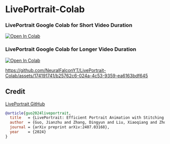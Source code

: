# LivePortrait-Colab
### LivePortrait Google Colab for Short Video Duration <br>
[![Open In Colab](https://colab.research.google.com/assets/colab-badge.svg)](https://colab.research.google.com/github/neuralfalconbackup/LivePortrait-Colab/blob/main/LivePortrait.ipynb) <br>
### LivePortrait Google Colab for Longer Video Duration <br>
[![Open In Colab](https://colab.research.google.com/assets/colab-badge.svg)](https://colab.research.google.com/github/neuralfalconbackup/LivePortrait-Colab/blob/main/LivePortrait_Longer_Video.ipynb) <br>




https://github.com/NeuralFalconYT/LivePortrait-Colab/assets/174191741/b25762c6-024a-4c53-9359-ea6163bdf645
## Credit
[LivePortrait GitHub](https://github.com/KwaiVGI/LivePortrait)
```bibtex
@article{guo2024liveportrait,
  title   = {LivePortrait: Efficient Portrait Animation with Stitching and Retargeting Control},
  author  = {Guo, Jianzhu and Zhang, Dingyun and Liu, Xiaoqiang and Zhong, Zhizhou and Zhang, Yuan and Wan, Pengfei and Zhang, Di},
  journal = {arXiv preprint arXiv:2407.03168},
  year    = {2024}
}
```
